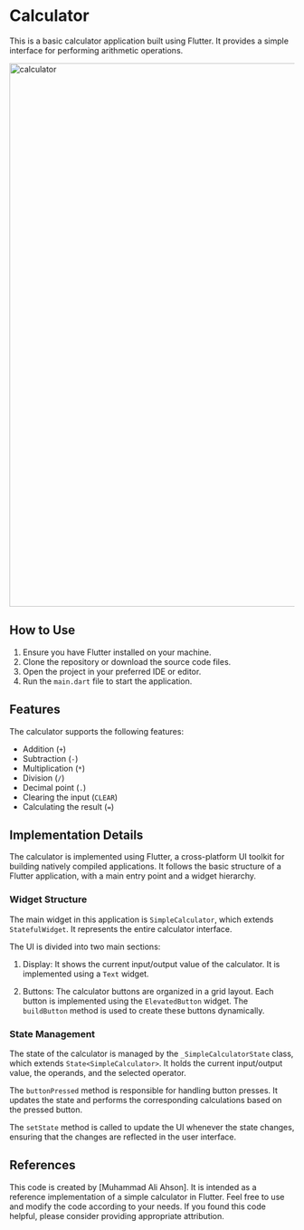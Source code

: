 # Calculator

This is a basic calculator application built using Flutter. It provides a simple interface for performing arithmetic operations.


<img width="960" alt="calculator" src="https://github.com/MuhammadAliAhson/Calculator-App-In-Flutter/assets/105967134/57a9514c-d111-4fdd-bd2a-99a4ce65bb22">



## How to Use

1. Ensure you have Flutter installed on your machine.
2. Clone the repository or download the source code files.
3. Open the project in your preferred IDE or editor.
4. Run the `main.dart` file to start the application.

## Features

The calculator supports the following features:

- Addition (`+`)
- Subtraction (`-`)
- Multiplication (`*`)
- Division (`/`)
- Decimal point (`.`)
- Clearing the input (`CLEAR`)
- Calculating the result (`=`)

## Implementation Details

The calculator is implemented using Flutter, a cross-platform UI toolkit for building natively compiled applications. It follows the basic structure of a Flutter application, with a main entry point and a widget hierarchy.

### Widget Structure

The main widget in this application is `SimpleCalculator`, which extends `StatefulWidget`. It represents the entire calculator interface.

The UI is divided into two main sections:

1. Display: It shows the current input/output value of the calculator. It is implemented using a `Text` widget.

2. Buttons: The calculator buttons are organized in a grid layout. Each button is implemented using the `ElevatedButton` widget. The `buildButton` method is used to create these buttons dynamically.

### State Management

The state of the calculator is managed by the `_SimpleCalculatorState` class, which extends `State<SimpleCalculator>`. It holds the current input/output value, the operands, and the selected operator.

The `buttonPressed` method is responsible for handling button presses. It updates the state and performs the corresponding calculations based on the pressed button.

The `setState` method is called to update the UI whenever the state changes, ensuring that the changes are reflected in the user interface.

## References

This code is created by [Muhammad Ali Ahson]. It is intended as a reference implementation of a simple calculator in Flutter. Feel free to use and modify the code according to your needs. If you found this code helpful, please consider providing appropriate attribution.

